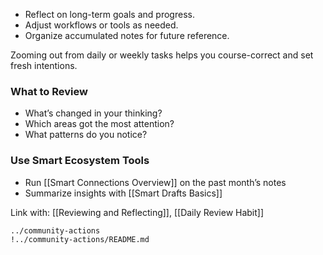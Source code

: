 - Reflect on long-term goals and progress.
- Adjust workflows or tools as needed.
- Organize accumulated notes for future reference.

Zooming out from daily or weekly tasks helps you course-correct and set fresh intentions.

### What to Review
- What’s changed in your thinking?
- Which areas got the most attention?
- What patterns do you notice?

### Use Smart Ecosystem Tools
- Run [[Smart Connections Overview]] on the past month’s notes
- Summarize insights with [[Smart Drafts Basics]]

Link with: [[Reviewing and Reflecting]], [[Daily Review Habit]]




```smart-context
../community-actions
!../community-actions/README.md
```





